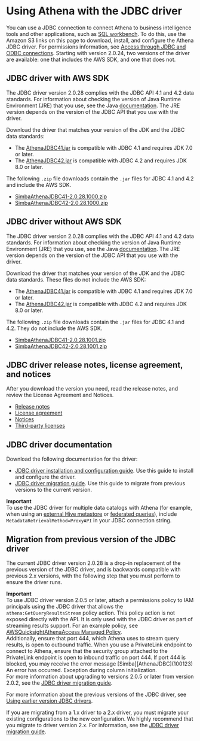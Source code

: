 # Using Athena with the JDBC driver<a name="connect-with-jdbc"></a>

You can use a JDBC connection to connect Athena to business intelligence tools and other applications, such as [SQL workbench](http://www.sql-workbench.eu/downloads.html)\. To do this, use the Amazon S3 links on this page to download, install, and configure the Athena JDBC driver\. For permissions information, see [Access through JDBC and ODBC connections](policy-actions.md)\. Starting with version 2\.0\.24, two versions of the driver are available: one that includes the AWS SDK, and one that does not\.

## JDBC driver with AWS SDK<a name="download-the-jdbc-driver"></a>

The JDBC driver version 2\.0\.28 complies with the JDBC API 4\.1 and 4\.2 data standards\. For information about checking the version of Java Runtime Environment \(JRE\) that you use, see the Java [documentation](https://www.java.com/en/download/help/version_manual.html)\. The JRE version depends on the version of the JDBC API that you use with the driver\.

Download the driver that matches your version of the JDK and the JDBC data standards:
+ The [AthenaJDBC41\.jar](https://s3.amazonaws.com/athena-downloads/drivers/JDBC/SimbaAthenaJDBC-2.0.28.1000/AthenaJDBC41.jar) is compatible with JDBC 4\.1 and requires JDK 7\.0 or later\.
+ The [AthenaJDBC42\.jar](https://s3.amazonaws.com/athena-downloads/drivers/JDBC/SimbaAthenaJDBC-2.0.28.1000/AthenaJDBC42.jar) is compatible with JDBC 4\.2 and requires JDK 8\.0 or later\.

The following `.zip` file downloads contain the `.jar` files for JDBC 4\.1 and 4\.2 and include the AWS SDK\.
+ [SimbaAthenaJDBC41\-2\.0\.28\.1000\.zip](https://s3.amazonaws.com/athena-downloads/drivers/JDBC/SimbaAthenaJDBC-2.0.28.1000/SimbaAthenaJDBC41-2.0.28.1000.zip)
+ [SimbaAthenaJDBC42\-2\.0\.28\.1000\.zip](https://s3.amazonaws.com/athena-downloads/drivers/JDBC/SimbaAthenaJDBC-2.0.28.1000/SimbaAthenaJDBC42-2.0.28.1000.zip)

## JDBC driver without AWS SDK<a name="download-the-jdbc-driver-no-sdk"></a>

The JDBC driver version 2\.0\.28 complies with the JDBC API 4\.1 and 4\.2 data standards\. For information about checking the version of Java Runtime Environment \(JRE\) that you use, see the Java [documentation](https://www.java.com/en/download/help/version_manual.html)\. The JRE version depends on the version of the JDBC API that you use with the driver\.

Download the driver that matches your version of the JDK and the JDBC data standards\. These files do not include the AWS SDK:
+ The [AthenaJDBC41\.jar](https://s3.amazonaws.com/athena-downloads/drivers/JDBC/SimbaAthenaJDBC-2.0.28.1001/AthenaJDBC41.jar) is compatible with JDBC 4\.1 and requires JDK 7\.0 or later\.
+ The [AthenaJDBC42\.jar](https://s3.amazonaws.com/athena-downloads/drivers/JDBC/SimbaAthenaJDBC-2.0.28.1001/AthenaJDBC42.jar) is compatible with JDBC 4\.2 and requires JDK 8\.0 or later\.

The following `.zip` file downloads contain the `.jar` files for JDBC 4\.1 and 4\.2\. They do not include the AWS SDK\.
+ [SimbaAthenaJDBC41\-2\.0\.28\.1001\.zip](https://s3.amazonaws.com/athena-downloads/drivers/JDBC/SimbaAthenaJDBC-2.0.28.1001/SimbaAthenaJDBC41-2.0.28.1001.zip)
+ [SimbaAthenaJDBC42\-2\.0\.28\.1001\.zip](https://s3.amazonaws.com/athena-downloads/drivers/JDBC/SimbaAthenaJDBC-2.0.28.1001/SimbaAthenaJDBC42-2.0.28.1001.zip)

## JDBC driver release notes, license agreement, and notices<a name="atelong-jdbc-driver-license-agreement"></a>

After you download the version you need, read the release notes, and review the License Agreement and Notices\. 
+ [Release notes](https://s3.amazonaws.com/athena-downloads/drivers/JDBC/SimbaAthenaJDBC-2.0.28.1000/docs/release-notes.txt)
+ [License agreement](https://s3.amazonaws.com/athena-downloads/drivers/JDBC/SimbaAthenaJDBC-2.0.28.1000/docs/LICENSE.txt)
+ [Notices](https://s3.amazonaws.com/athena-downloads/drivers/JDBC/SimbaAthenaJDBC-2.0.28.1000/docs/NOTICES.txt)
+ [Third\-party licenses](https://s3.amazonaws.com/athena-downloads/drivers/JDBC/SimbaAthenaJDBC-2.0.28.1000/docs/third-party-licenses.txt)

## JDBC driver documentation<a name="documentation-jdbc"></a>

Download the following documentation for the driver:
+ [JDBC driver installation and configuration guide](https://s3.amazonaws.com/athena-downloads/drivers/JDBC/SimbaAthenaJDBC-2.0.28.1000/docs/Simba+Amazon+Athena+JDBC+Connector+Install+and+Configuration+Guide.pdf)\. Use this guide to install and configure the driver\.
+ [JDBC driver migration guide](https://s3.amazonaws.com/athena-downloads/drivers/JDBC/SimbaAthenaJDBC-2.0.28.1000/docs/Simba+Amazon+Athena+JDBC+Connector+Migration+Guide.pdf)\. Use this guide to migrate from previous versions to the current version\.

**Important**  
 To use the JDBC driver for multiple data catalogs with Athena \(for example, when using an [external Hive metastore](connect-to-data-source-hive.md) or [federated queries](connect-to-a-data-source.md)\), include `MetadataRetrievalMethod=ProxyAPI` in your JDBC connection string\.

## Migration from previous version of the JDBC driver<a name="migration-from-previous-jdbc-driver"></a>

The current JDBC driver version 2\.0\.28 is a drop\-in replacement of the previous version of the JDBC driver, and is backwards compatible with previous 2\.x versions, with the following step that you must perform to ensure the driver runs\. 

**Important**  
To use JDBC driver version 2\.0\.5 or later, attach a permissions policy to IAM principals using the JDBC driver that allows the `athena:GetQueryResultsStream` policy action\. This policy action is not exposed directly with the API\. It is only used with the JDBC driver as part of streaming results support\. For an example policy, see [AWSQuicksightAthenaAccess Managed Policy](managed-policies.md#awsquicksightathenaaccess-managed-policy)\.   
Additionally, ensure that port 444, which Athena uses to stream query results, is open to outbound traffic\. When you use a PrivateLink endpoint to connect to Athena, ensure that the security group attached to the PrivateLink endpoint is open to inbound traffic on port 444\. If port 444 is blocked, you may receive the error message \[Simba\]\[AthenaJDBC\]\(100123\) An error has occurred\. Exception during column initialization\.   
For more information about upgrading to versions 2\.0\.5 or later from version 2\.0\.2, see the [JDBC driver migration guide](https://s3.amazonaws.com/athena-downloads/drivers/JDBC/SimbaAthenaJDBC-2.0.28.1001/docs/Simba+Amazon+Athena+JDBC+Connector+Migration+Guide.pdf)\. 

For more information about the previous versions of the JDBC driver, see [Using earlier version JDBC drivers](connect-with-previous-jdbc.md)\.

If you are migrating from a 1\.x driver to a 2\.x driver, you must migrate your existing configurations to the new configuration\. We highly recommend that you migrate to driver version 2\.x\. For information, see the [JDBC driver migration guide](https://s3.amazonaws.com/athena-downloads/drivers/JDBC/SimbaAthenaJDBC-2.0.28.1001/docs/Simba+Amazon+Athena+JDBC+Connector+Migration+Guide.pdf)\.